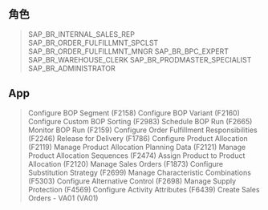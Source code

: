 ## 角色
> SAP_BR_INTERNAL_SALES_REP
> SAP_BR_ORDER_FULFILLMNT_SPCLST
> SAP_BR_ORDER_FULFILLMNT_MNGR
> SAP_BR_BPC_EXPERT
> SAP_BR_WAREHOUSE_CLERK
> SAP_BR_PRODMASTER_SPECIALIST
> SAP_BR_ADMINISTRATOR
## App
> Configure BOP Segment (F2158)
> Configure BOP Variant (F2160)
> Configure Custom BOP Sorting (F2983)
> Schedule BOP Run (F2665)
> Monitor BOP Run (F2159)
> Configure Order Fulfillment Responsibilities (F2246)
> Release for Delivery (F1786)
> Configure Product Allocation (F2119)
> Manage Product Allocation Planning Data (F2121)
> Manage Product Allocation Sequences (F2474)
> Assign Product to Product Allocation (F2120)
> Manage Sales Orders (F1873)
> Configure Substitution Strategy (F2699)
> Manage Characteristic Combinations (F5303)
> Configure Alternative Control (F2698)
> Manage Supply Protection (F4569)
> Configure Activity Attributes (F6439)
> Create Sales Orders - VA01 (VA01)